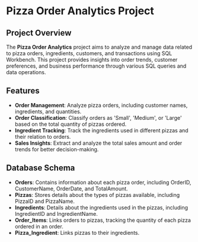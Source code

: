 # Pizza Order Analytics Project

## Project Overview

The **Pizza Order Analytics** project aims to analyze and manage data related to pizza orders, ingredients, customers, and transactions using SQL Workbench. This project provides insights into order trends, customer preferences, and business performance through various SQL queries and data operations.

## Features

- **Order Management**: Analyze pizza orders, including customer names, ingredients, and quantities.
- **Order Classification**: Classify orders as 'Small', 'Medium', or 'Large' based on the total quantity of pizzas ordered.
- **Ingredient Tracking**: Track the ingredients used in different pizzas and their relation to orders.
- **Sales Insights**: Extract and analyze the total sales amount and order trends for better decision-making.

## Database Schema

- **Orders**: Contains information about each pizza order, including OrderID, CustomerName, OrderDate, and TotalAmount.
- **Pizzas**: Stores details about the types of pizzas available, including PizzaID and PizzaName.
- **Ingredients**: Details about the ingredients used in the pizzas, including IngredientID and IngredientName.
- **Order_Items**: Links orders to pizzas, tracking the quantity of each pizza ordered in an order.
- **Pizza_Ingredient**: Links pizzas to their ingredients.
